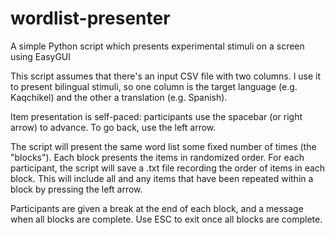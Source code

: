 # wordlist-presenter
A simple Python script which presents experimental stimuli on a screen using EasyGUI

This script assumes that there's an input CSV file with two columns. I use it to present bilingual stimuli, so one column is the target language (e.g. Kaqchikel) and the other a translation (e.g. Spanish).

Item presentation is self-paced: participants use the spacebar (or right arrow) to advance. To go back, use the left arrow.

The script will present the same word list some fixed number of times (the "blocks"). Each block presents the items in randomized order. For each participant, the script will save a .txt file recording the order of items in each block. This will include all and any items that have been repeated within a block by pressing the left arrow.

Participants are given a break at the end of each block, and a message when all blocks are complete. Use ESC to exit once all blocks are complete.
